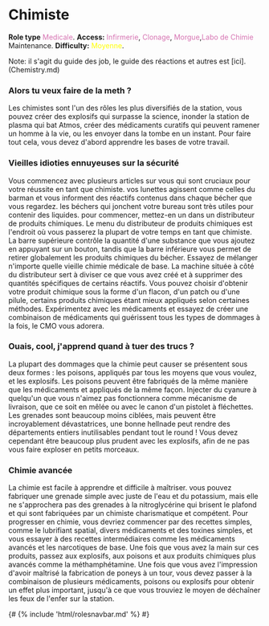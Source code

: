 # Chimiste
**Role type** <font color= "#d673b2">Medicale</font>. **Access:** <font color="#d673b2">Infirmerie</font>, <font color="#d673b2">Clonage</font>, <font color="#d673b2">Morgue</font>,<font color="#d673b2">Labo de Chimie</font> Maintenance. **Difficulty:** <font color="Yellow">Moyenne</font>.

Note: il s'agit du guide des job, le guide des réactions et autres est [ici].(Chemistry.md)


### Alors tu veux faire de la meth ?

Les chimistes sont l'un des rôles les plus diversifiés de la station, vous pouvez créer des explosifs qui surpasse la science, inonder la station de plasma qui bat Atmos, créer des médicaments curatifs qui peuvent ramener un homme à la vie, ou les envoyer dans la tombe en un instant. Pour faire tout cela, vous devez d'abord apprendre les bases de votre travail.


### Vieilles idioties ennuyeuses sur la sécurité

Vous commencez avec plusieurs articles sur vous qui sont cruciaux pour votre réussite en tant que chimiste. vos lunettes agissent comme celles du barman et vous informent des réactifs contenus dans chaque bécher que vous regardez. les béchers qui jonchent votre bureau sont très utiles pour contenir des liquides. pour commencer, mettez-en un dans un distributeur de produits chimiques. Le menu du distributeur de produits chimiques est l'endroit où vous passerez la plupart de votre temps en tant que chimiste. La barre supérieure contrôle la quantité d'une substance que vous ajoutez en appuyant sur un bouton, tandis que la barre inférieure vous permet de retirer globalement les produits chimiques du bécher. Essayez de mélanger n'importe quelle vieille chimie médicale de base. La machine située à côté du distributeur sert à diviser ce que vous avez créé et à supprimer des quantités spécifiques de certains réactifs. Vous pouvez choisir d'obtenir votre produit chimique sous la forme d'un flacon, d'un patch ou d'une pilule, certains produits chimiques étant mieux appliqués selon certaines méthodes. Expérimentez avec les médicaments et essayez de créer une combinaison de médicaments qui guérissent tous les types de dommages à la fois, le CMO vous adorera.


### Ouais, cool, j'apprend quand à tuer des trucs ?

La plupart des dommages que la chimie peut causer se présentent sous deux formes : les poisons, appliqués par tous les moyens que vous voulez, et les explosifs. Les poisons peuvent être fabriqués de la même manière que les médicaments et appliqués de la même façon. Injecter du cyanure à quelqu'un que vous n'aimez pas fonctionnera comme mécanisme de livraison, que ce soit en mêlée ou avec le canon d'un pistolet à fléchettes. Les grenades sont beaucoup moins ciblées, mais peuvent être incroyablement dévastatrices, une bonne hellnade peut rendre des départements entiers inutilisables pendant tout le round ! Vous devez cependant être beaucoup plus prudent avec les explosifs, afin de ne pas vous faire exploser en petits morceaux.


### Chimie avancée

La chimie est facile à apprendre et difficile à maîtriser. vous pouvez fabriquer une grenade simple avec juste de l'eau et du potassium, mais elle ne s'approchera pas des grenades à la nitroglycérine qui brisent le plafond et qui sont fabriquées par un chimiste charismatique et compétent. Pour progresser en chimie, vous devriez commencer par des recettes simples, comme le lubrifiant spatial, divers médicaments et des toxines simples, et vous essayer à des recettes intermédiaires comme les médicaments avancés et les narcotiques de base. Une fois que vous avez la main sur ces produits, passez aux explosifs, aux poisons et aux produits chimiques plus avancés comme la méthamphétamine. Une fois que vous avez l'impression d'avoir maîtrisé la fabrication de poneys à un tour, vous devez passer à la combinaison de plusieurs médicaments, poisons ou explosifs pour obtenir un effet plus important, jusqu'à ce que vous trouviez le moyen de déchaîner les feux de l'enfer sur la station.

  {# {% include 'html/rolesnavbar.md' %} #}